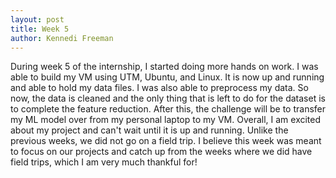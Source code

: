 ```yaml
---
layout: post
title: Week 5
author: Kennedi Freeman
---
```


During week 5 of the internship, I started doing more hands on work. I was able to build my VM using UTM, Ubuntu, and Linux. It is now up and running and able to hold my data files. I was also able to preprocess my data. So now, the data is cleaned and the only thing that is left to do for the dataset is to complete the feature reduction. After this, the challenge will be to transfer my ML model over from my personal laptop to my VM. Overall, I am excited about my project and can't wait until it is up and running. Unlike the previous weeks, we did not go on a field trip. I believe this week was meant to focus on our projects and catch up from the weeks where we did have field trips, which I am very much thankful for!
